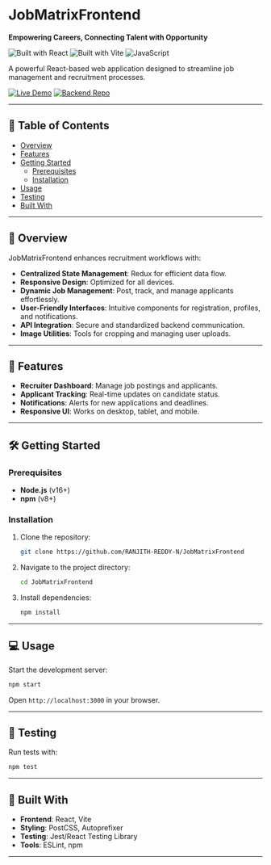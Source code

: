 # JobMatrixFrontend  

**Empowering Careers, Connecting Talent with Opportunity**  

![Built with React](https://img.shields.io/badge/React-61DAFB?logo=react&logoColor=white) ![Built with Vite](https://img.shields.io/badge/Vite-646CFF?logo=vite&logoColor=white) ![JavaScript](https://img.shields.io/badge/JavaScript-F7DF1E?logo=javascript&logoColor=black)  

A powerful React-based web application designed to streamline job management and recruitment processes.  

[![Live Demo](https://img.shields.io/badge/Live_Demo-FF5722?style=flat&logo=internet-explorer&logoColor=white)](https://jobmatrixapp.netlify.app/) [![Backend Repo](https://img.shields.io/badge/Backend_Repo-181717?style=flat&logo=github&logoColor=white)](https://github.com/RANJITH-REDDY-N/JobMatrixBackend)  

---

## 📌 Table of Contents  
- [Overview](#overview)  
- [Features](#features)  
- [Getting Started](#getting-started)  
  - [Prerequisites](#prerequisites)  
  - [Installation](#installation)  
- [Usage](#usage)  
- [Testing](#testing)  
- [Built With](#built-with)  

---

## 🌟 Overview  
JobMatrixFrontend enhances recruitment workflows with:  
- **Centralized State Management**: Redux for efficient data flow.  
- **Responsive Design**: Optimized for all devices.  
- **Dynamic Job Management**: Post, track, and manage applicants effortlessly.  
- **User-Friendly Interfaces**: Intuitive components for registration, profiles, and notifications.  
- **API Integration**: Secure and standardized backend communication.  
- **Image Utilities**: Tools for cropping and managing user uploads.  

---

## 🚀 Features  
- **Recruiter Dashboard**: Manage job postings and applicants.  
- **Applicant Tracking**: Real-time updates on candidate status.  
- **Notifications**: Alerts for new applications and deadlines.  
- **Responsive UI**: Works on desktop, tablet, and mobile.  

---

## 🛠 Getting Started  

### Prerequisites  
- **Node.js** (v16+)  
- **npm** (v8+)  

### Installation  
1. Clone the repository:  
   ```bash  
   git clone https://github.com/RANJITH-REDDY-N/JobMatrixFrontend  
   ```  
2. Navigate to the project directory:  
   ```bash  
   cd JobMatrixFrontend  
   ```  
3. Install dependencies:  
   ```bash  
   npm install  
   ```  

---

## 💻 Usage  
Start the development server:  
```bash  
npm start  
```  
Open `http://localhost:3000` in your browser.  

---

## 🧪 Testing  
Run tests with:  
```bash  
npm test  
```  

---

## 🔧 Built With  
- **Frontend**: React, Vite  
- **Styling**: PostCSS, Autoprefixer  
- **Testing**: Jest/React Testing Library  
- **Tools**: ESLint, npm  

---
